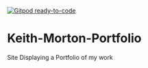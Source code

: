 [![Gitpod ready-to-code](https://img.shields.io/badge/Gitpod-ready--to--code-blue?logo=gitpod)](https://gitpod.io/#https://github.com/keefm6776/Keith-Morton-Portfolio)

# Keith-Morton-Portfolio
Site Displaying a Portfolio of my work
